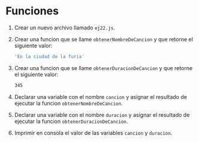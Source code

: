 # Funciones

1. Crear un nuevo archivo llamado `ej22.js`.

1. Crear una funcion que se llame `obtenerNombreDeCancion` y que retorne el siguiente valor:

    ```bash
    'En la ciudad de la furia'
    ```

1. Crear una funcion que se llame `obtenerDuracionDeCancion` y que retorne el siguiente valor:

    ```bash
    345
    ```

1. Declarar una variable con el nombre `cancion` y asignar el resultado de ejecutar la funcion `obtenerNombreDeCancion`.

1. Declarar una variable con el nombre `duracion` y asignar el resultado de ejecutar la funcion `obtenerDuracionDeCancion`.

1. Imprimir en consola el valor de las variables `cancion` y `duracion`.
